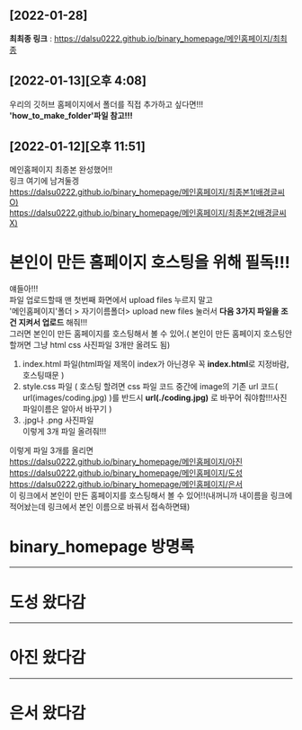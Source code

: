    [2022-01-28]
   -----------------------------------------
   **최최종 링크** : https://dalsu0222.github.io/binary_homepage/메인홈페이지/최최종
   
   
   [2022-01-13][오후 4:08]
   -----------------------------------------
   우리의 깃허브 홈페이지에서 폴더를 직접 추가하고 싶다면!!!  
   **'how_to_make_folder'파일 참고!!!**  
   
 
   [2022-01-12][오후 11:51]  
   -----------------------------------------
   메인홈페이지 최종본 완성했어!!  
   링크 여기에 남겨둘겡  
   https://dalsu0222.github.io/binary_homepage/메인홈페이지/최종본1(배경글씨O)  
   https://dalsu0222.github.io/binary_homepage/메인홈페이지/최종본2(배경글씨X)  
   
   
   본인이 만든 홈페이지 호스팅을 위해 필독!!!
   =========================================
   얘들아!!!  
   파일 업로드할때 맨 첫번째 화면에서 upload files 누르지 말고  
   '메인홈페이지'폴더 > 자기이름폴더> upload new files 눌러서 **다음 3가지 파일을 조건 지켜서 업로드** 해줘!!!  
   그러면 본인이 만든 홈페이지를 호스팅해서 볼 수 있어.( 본인이 만든 홈페이지 호스팅안할꺼면 그냥 html css 사진파일 3개만 올려도 됨)  
   1. index.html 파일(html파일 제목이 index가 아닌경우 꼭 **index.html**로 지정바람, 호스팅때문 )  
   2. style.css 파일 ( 호스팅 할려면 css 파일 코드 중간에 image의 기존 url 코드( url(images/coding.jpg) )를 반드시 **url(./coding.jpg)** 로 바꾸어 줘야함!!!사진 파일이름은 알아서 바꾸기 )  
   4.  .jpg나 .png 사진파일   
   이렇게 3개 파일 올려줘!!!  
   
   이렇게 파일 3개를 올리면   
   https://dalsu0222.github.io/binary_homepage/메인홈페이지/아진  
   https://dalsu0222.github.io/binary_homepage/메인홈페이지/도성  
   https://dalsu0222.github.io/binary_homepage/메인홈페이지/은서   
   이 링크에서 본인이 만든 홈페이지를 호스팅해서 볼 수 있어!!(내꺼니까 내이름을 링크에 적어놨는데 링크에서 본인 이름으로 바꿔서 접속하면돼)  
    

# binary_homepage 방명록
---------------------
# 도성 왔다감
----------------------
# 아진 왔다감
---------------------
# 은서 왔다감
